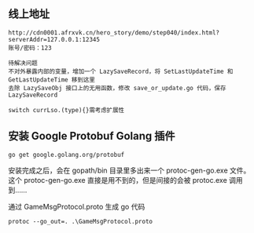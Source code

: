 ## 线上地址
```
http://cdn0001.afrxvk.cn/hero_story/demo/step040/index.html?serverAddr=127.0.0.1:12345
账号/密码：123
```

```
待解决问题
不对外暴露内部的变量，增加一个 LazySaveRecord，将 SetLastUpdateTime 和 GetLastUpdateTime 移到这里
去除 LazySaveObj 接口上的无用函数，修改 save_or_update.go 代码，保存 LazySaveRecord

switch currLso.(type){}需考虑扩展性
```


## 安装 Google Protobuf Golang 插件

```
go get google.golang.org/protobuf
```

安装完成之后，会在 gopath/bin 目录里多出来一个 protoc-gen-go.exe 文件。
这个 protoc-gen-go.exe 直接是用不到的，但是间接的会被 protoc.exe 调用到……

通过 GameMsgProtocol.proto 生成 go 代码

```
protoc --go_out=. .\GameMsgProtocol.proto
```